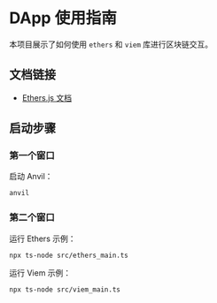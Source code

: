 # DApp 使用指南

本项目展示了如何使用 `ethers` 和 `viem` 库进行区块链交互。

## 文档链接
- [Ethers.js 文档](https://docs.ethers.org/v6/)

## 启动步骤

### 第一个窗口
启动 Anvil：
```bash
anvil
```

### 第二个窗口
运行 Ethers 示例：
```bash
npx ts-node src/ethers_main.ts
```

运行 Viem 示例：
```bash
npx ts-node src/viem_main.ts
```
```

